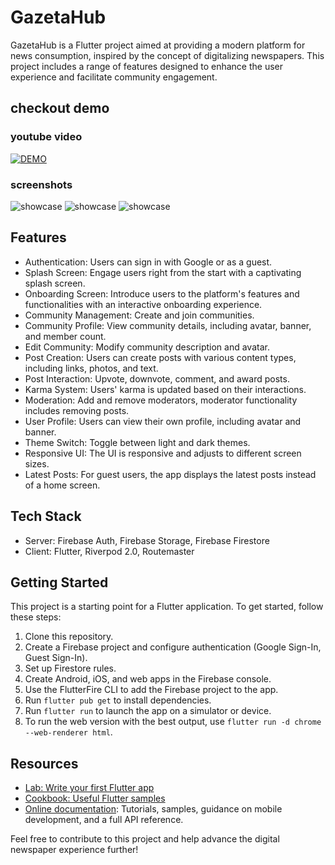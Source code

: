 # GazetaHub

GazetaHub is a Flutter project aimed at providing a modern platform for news consumption, inspired by the concept of digitalizing newspapers. This project includes a range of features designed to enhance the user experience and facilitate community engagement.
## checkout demo 
### youtube video
[![DEMO](https://i.ytimg.com/vi/iZTNk9p9-fY/maxresdefault.jpg)](https://www.youtube.com/watch?v=iZTNk9p9-fY "demo")  

### screenshots
![showcase](https://github.com/codeWizardzz/Mobile-App/blob/main/zshots/a.png)
![showcase](https://github.com/codeWizardzz/Mobile-App/blob/main/zshots/b.png)
![showcase](https://github.com/codeWizardzz/Mobile-App/blob/main/zshots/f.jpg)
## Features

- Authentication: Users can sign in with Google or as a guest.
- Splash Screen: Engage users right from the start with a captivating splash screen.
- Onboarding Screen: Introduce users to the platform's features and functionalities with an interactive onboarding experience.
- Community Management: Create and join communities.
- Community Profile: View community details, including avatar, banner, and member count.
- Edit Community: Modify community description and avatar.
- Post Creation: Users can create posts with various content types, including links, photos, and text.
- Post Interaction: Upvote, downvote, comment, and award posts.
- Karma System: Users' karma is updated based on their interactions.
- Moderation: Add and remove moderators, moderator functionality includes removing posts.
- User Profile: Users can view their own profile, including avatar and banner.
- Theme Switch: Toggle between light and dark themes.
- Responsive UI: The UI is responsive and adjusts to different screen sizes.
- Latest Posts: For guest users, the app displays the latest posts instead of a home screen.

## Tech Stack

- Server: Firebase Auth, Firebase Storage, Firebase Firestore
- Client: Flutter, Riverpod 2.0, Routemaster

## Getting Started

This project is a starting point for a Flutter application. To get started, follow these steps:

1. Clone this repository.
2. Create a Firebase project and configure authentication (Google Sign-In, Guest Sign-In).
3. Set up Firestore rules.
4. Create Android, iOS, and web apps in the Firebase console.
5. Use the FlutterFire CLI to add the Firebase project to the app.
6. Run `flutter pub get` to install dependencies.
7. Run `flutter run` to launch the app on a simulator or device.
8. To run the web version with the best output, use `flutter run -d chrome --web-renderer html`.

## Resources

- [Lab: Write your first Flutter app](https://docs.flutter.dev/get-started/codelab)
- [Cookbook: Useful Flutter samples](https://docs.flutter.dev/cookbook)
- [Online documentation](https://docs.flutter.dev/): Tutorials, samples, guidance on mobile development, and a full API reference.

Feel free to contribute to this project and help advance the digital newspaper experience further!
